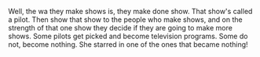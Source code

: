 Well, the wa they make shows is, they make done show. That show's called a pilot. Then show that show to the people who make shows, and on the strength of that one show they decide if they are going to make more shows. Some pilots get picked and become television programs. Some do not, become nothing. She starred in one of the ones that became nothing!
